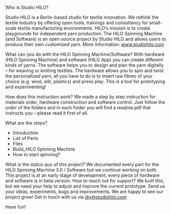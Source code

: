 Who is Studio HILO?

Studio HILO is a Berlin-based studio for textile innovation. We rethink the textile industry by offering open tools, trainings and consultancy for small-scale textile manufacturing environments. HILO’s mission is to create playgrounds for independent yarn production. The HILO Spinning Machine (and Software) is an open source project by Studio HILO and allows users to produce their own customized yarn. More information: www.studiohilo.com

What can you do with the HILO Spinning Machine/Software?
With hardware (HILO Spinning Machine) and software (HILO App) you can create different kinds of yarns. The software helps you to design and plan the yarn digitally – for weaving or knitting textiles. The hardware allows you to spin and twist the personalized yarn, all you have to do is to insert raw fibres of your choice (e.g. wool, silk, plastics) and press play. This is a tool for prototyping and experimenting!

How does this instruction work?
We made a step by step instruction for materials order, hardware construction and software control. Just follow the order of the folders and in each folder you will find a readme.pdf that instructs you – please read it first of all.

What are the steps?
* Introduction
* List of Parts
* Files
* Build_HILO Spinning Machine
* How to start spinning?

What is the status quo of this project?
We documented every part for the HILO Spinning Machine 3.0 / Software but we continue working on both. This project is at an early stage of development, every piece of hardware and software is in beta version.
How to reach out for support?
We built this, but we need your help to adjust and improve the current prototype. Send us your ideas, experiments, bugs and improvements. We are happy to see our project grow! Get in touch with us via diy@studiohilo.com

Have fun!
